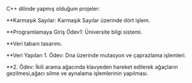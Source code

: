C++ dilinde yapmış olduğum projeler:

**Karmaşık Sayılar: Karmaşık Sayılar üzerinde dört işlem.

**Programlamaya Giriş Ödev1: Üniversite bilgi sistemi.

**Veri tabanı tasarımı.

**Veri Yapıları 1. Ödev: Dna üzerinde mutasyon ve çaprazlama işlemleri.

**2. Ödev: İkili arama ağacında klavyeden hareket edilerek ağaçların gezilmesi,ağacı silme ve aynalama işlemlerinin yapılması.

